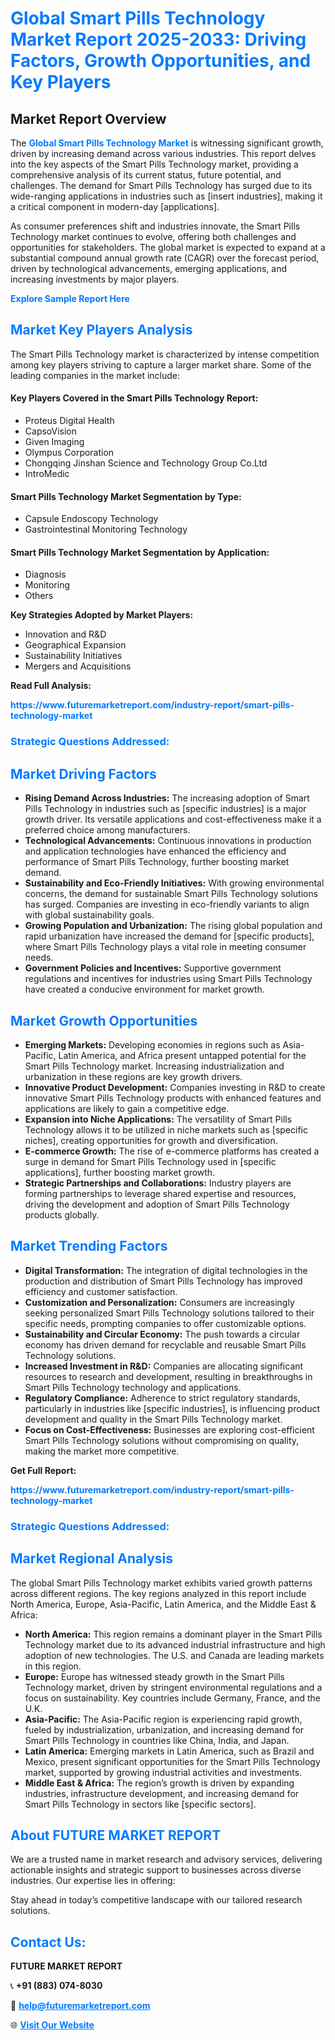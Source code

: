 <h1 style="color: #007BFF;">Global Smart Pills Technology Market Report 2025-2033: Driving Factors, Growth Opportunities, and Key Players</h1>

<section id="overview">
<h2>Market Report Overview</h2>
<p>The <a href="https://www.futuremarketreport.com/industry-report/smart-pills-technology-market" style="color: #007BFF; text-decoration: none;"><strong>Global Smart Pills Technology Market</strong></a> is witnessing significant growth, driven by increasing demand across various industries. This report delves into the key aspects of the Smart Pills Technology market, providing a comprehensive analysis of its current status, future potential, and challenges. The demand for Smart Pills Technology has surged due to its wide-ranging applications in industries such as [insert industries], making it a critical component in modern-day [applications].</p>
<p>As consumer preferences shift and industries innovate, the Smart Pills Technology market continues to evolve, offering both challenges and opportunities for stakeholders. The global market is expected to expand at a substantial compound annual growth rate (CAGR) over the forecast period, driven by technological advancements, emerging applications, and increasing investments by major players.</p>
</section>

<section id="overview">
<p><a href="https://www.futuremarketreport.com/request-sample/reportId=60690" style="color: #007BFF; text-decoration: none;"><strong>Explore Sample Report Here</strong></a></p>
</section>

<section id="key-players">
<h2 style="color: #007BFF;">Market Key Players Analysis</h2>
<p>The Smart Pills Technology market is characterized by intense competition among key players striving to capture a larger market share. Some of the leading companies in the market include:</p>
<h4>Key Players Covered in the Smart Pills Technology Report:</h4>
<ul><li>Proteus Digital Health</li><li>CapsoVision</li><li>Given Imaging</li><li>Olympus Corporation</li><li>Chongqing Jinshan Science and Technology Group Co.Ltd</li><li>IntroMedic</li></ul>
<h4>Smart Pills Technology Market Segmentation by Type:</h4>
<ul><li>Capsule Endoscopy Technology</li><li>Gastrointestinal Monitoring Technology</li></ul>

<h4>Smart Pills Technology Market Segmentation by Application:</h4>
<ul><li>Diagnosis</li><li>Monitoring</li><li>Others</li></ul>
<p><strong>Key Strategies Adopted by Market Players:</strong></p>
<ul>
<li>Innovation and R&D</li>
<li>Geographical Expansion</li>
<li>Sustainability Initiatives</li>
<li>Mergers and Acquisitions</li>
</ul>
</section>

<section>
<p><strong>Read Full Analysis: </strong></p><a href="https://www.futuremarketreport.com/industry-report/smart-pills-technology-market" style="color: #007BFF; text-decoration: none;"><strong>https://www.futuremarketreport.com/industry-report/smart-pills-technology-market</strong></a>
<h3 style="color: #007BFF;">Strategic Questions Addressed:</h3>
</section>

<section id="driving-factors">
<h2 style="color: #007BFF;">Market Driving Factors</h2>
<ul>
<li><strong>Rising Demand Across Industries:</strong> The increasing adoption of Smart Pills Technology in industries such as [specific industries] is a major growth driver. Its versatile applications and cost-effectiveness make it a preferred choice among manufacturers.</li>
<li><strong>Technological Advancements:</strong> Continuous innovations in production and application technologies have enhanced the efficiency and performance of Smart Pills Technology, further boosting market demand.</li>
<li><strong>Sustainability and Eco-Friendly Initiatives:</strong> With growing environmental concerns, the demand for sustainable Smart Pills Technology solutions has surged. Companies are investing in eco-friendly variants to align with global sustainability goals.</li>
<li><strong>Growing Population and Urbanization:</strong> The rising global population and rapid urbanization have increased the demand for [specific products], where Smart Pills Technology plays a vital role in meeting consumer needs.</li>
<li><strong>Government Policies and Incentives:</strong> Supportive government regulations and incentives for industries using Smart Pills Technology have created a conducive environment for market growth.</li>
</ul>
</section>

<section id="growth-opportunities">
<h2 style="color: #007BFF;">Market Growth Opportunities</h2>
<ul>
<li><strong>Emerging Markets:</strong> Developing economies in regions such as Asia-Pacific, Latin America, and Africa present untapped potential for the Smart Pills Technology market. Increasing industrialization and urbanization in these regions are key growth drivers.</li>
<li><strong>Innovative Product Development:</strong> Companies investing in R&D to create innovative Smart Pills Technology products with enhanced features and applications are likely to gain a competitive edge.</li>
<li><strong>Expansion into Niche Applications:</strong> The versatility of Smart Pills Technology allows it to be utilized in niche markets such as [specific niches], creating opportunities for growth and diversification.</li>
<li><strong>E-commerce Growth:</strong> The rise of e-commerce platforms has created a surge in demand for Smart Pills Technology used in [specific applications], further boosting market growth.</li>
<li><strong>Strategic Partnerships and Collaborations:</strong> Industry players are forming partnerships to leverage shared expertise and resources, driving the development and adoption of Smart Pills Technology products globally.</li>
</ul>
</section>

<section id="trending-factors">
<h2 style="color: #007BFF;">Market Trending Factors</h2>
<ul>
<li><strong>Digital Transformation:</strong> The integration of digital technologies in the production and distribution of Smart Pills Technology has improved efficiency and customer satisfaction.</li>
<li><strong>Customization and Personalization:</strong> Consumers are increasingly seeking personalized Smart Pills Technology solutions tailored to their specific needs, prompting companies to offer customizable options.</li>
<li><strong>Sustainability and Circular Economy:</strong> The push towards a circular economy has driven demand for recyclable and reusable Smart Pills Technology solutions.</li>
<li><strong>Increased Investment in R&D:</strong> Companies are allocating significant resources to research and development, resulting in breakthroughs in Smart Pills Technology technology and applications.</li>
<li><strong>Regulatory Compliance:</strong> Adherence to strict regulatory standards, particularly in industries like [specific industries], is influencing product development and quality in the Smart Pills Technology market.</li>
<li><strong>Focus on Cost-Effectiveness:</strong> Businesses are exploring cost-efficient Smart Pills Technology solutions without compromising on quality, making the market more competitive.</li>
</ul>
</section>

<section>
<p><strong>Get Full Report: </strong></p><a href="https://www.futuremarketreport.com/industry-report/smart-pills-technology-market" style="color: #007BFF; text-decoration: none;"><strong>https://www.futuremarketreport.com/industry-report/smart-pills-technology-market</strong></a>
<h3 style="color: #007BFF;">Strategic Questions Addressed:</h3>
</section>


<section id="regional-analysis">
<h2 style="color: #007BFF;">Market Regional Analysis</h2>
<p>The global Smart Pills Technology market exhibits varied growth patterns across different regions. The key regions analyzed in this report include North America, Europe, Asia-Pacific, Latin America, and the Middle East & Africa:</p>
<ul>
<li><strong>North America:</strong> This region remains a dominant player in the Smart Pills Technology market due to its advanced industrial infrastructure and high adoption of new technologies. The U.S. and Canada are leading markets in this region.</li>
<li><strong>Europe:</strong> Europe has witnessed steady growth in the Smart Pills Technology market, driven by stringent environmental regulations and a focus on sustainability. Key countries include Germany, France, and the U.K.</li>
<li><strong>Asia-Pacific:</strong> The Asia-Pacific region is experiencing rapid growth, fueled by industrialization, urbanization, and increasing demand for Smart Pills Technology in countries like China, India, and Japan.</li>
<li><strong>Latin America:</strong> Emerging markets in Latin America, such as Brazil and Mexico, present significant opportunities for the Smart Pills Technology market, supported by growing industrial activities and investments.</li>
<li><strong>Middle East & Africa:</strong> The region’s growth is driven by expanding industries, infrastructure development, and increasing demand for Smart Pills Technology in sectors like [specific sectors].</li>
</ul>
</section>

<footer>
<h2 style="color: #007BFF;">About FUTURE MARKET REPORT</h2>
<p>We are a trusted name in market research and advisory services, delivering actionable insights and strategic support to businesses across diverse industries. Our expertise lies in offering:</p>

<p>Stay ahead in today’s competitive landscape with our tailored research solutions.</p>

<h2 style="color: #007BFF;">Contact Us:</h2>
<p><strong>FUTURE MARKET REPORT</strong></p>
<p>📞 <strong>+91 (883) 074-8030</strong></p>
<p>📧 <strong><a href="mailto:help@futuremarketreport.com" style="color: #007BFF;">help@futuremarketreport.com</a></strong></p>
<p>🌐 <strong><a href="https://www.futuremarketreport.com/" style="color: #007BFF;">Visit Our Website</a></strong></p>
</footer>